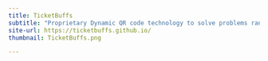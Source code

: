 ```yaml
---
title: TicketBuffs
subtitle: "Proprietary Dynamic QR code technology to solve problems ranging from secure payments to ticket scalping."
site-url: https://ticketbuffs.github.io/
thumbnail: TicketBuffs.png

---
```

